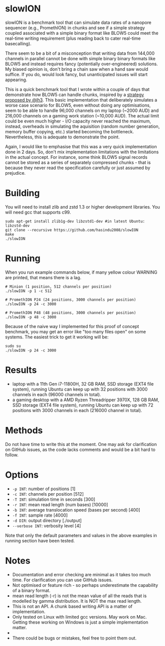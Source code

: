 # slowION

slowION is a benchmark tool that can simulate data rates of a nanopore sequencer (e.g., PromethION) in chunks and see if a simple strategy coupled associated with a simple binary format like BLOW5 could meet the real-time writing requirement (plus reading back to cater real-time basecalling).

There seem to be a bit of a misconception that writing data from 144,000 channels in parallel cannot be done with simple binary binary formats like BLOW5 and instead requires fancy (potentially over-engineered) solutions. My biased opinion is, don't bring a chain saw when a hand saw would suffice. If you do, would look fancy, but unanticipated issues will start appearing.

This is a quick benchmark tool that I wrote within a couple of days that demonstrate how BLOW5 can handle chunks, inspired by a [strategy proposed by @lh3](https://twitter.com/lh3lh3/status/1481042134442594306). This basic implementation that deliberately simulates a worse case scenario for BLOW5, even without doing any optimisations, seem to be able to handle 96,000 channels on my laptop (~2000 AUD) and 216,000 channels on a gaming work station (~10,000 AUD). The actual limit could be even much higher - I/O capacity never reached the maximum, instead, overheads in simulating the aquisition (random number generation, memory buffer copying, etc.) started becoming the bottleneck. Nevertheless, this is adequate to demonstrate the point.

Again, I would like to emphasise that this was a very quick implementation done in 2 days. So, don't mix implementation limitations with the limitations in the actual concept. For instance, some think BLOW5 signal records cannot be stored as a series of separately compressed chunks - that is because they never read the specification carefully or just assumed by prejudice.


# Building

You will need to install zlib and zstd 1.3 or higher development libraries. You will need gcc that supports c99.

```
sudo apt-get install zlib1g-dev libzstd1-dev #in latest Ubuntu: libzstd-dev
git clone --recursive https://github.com/hasindu2008/slowION
make
./slowION
```


# Running

When you run example commands below, if many yellow colour WARNING are printed, that means there is a lag.

```
# Minion (1 position, 512 channels per position)
./slowION -p 1 -c 512

# PromethION P24 (24 positions, 3000 channels per position)
./slowION -p 24 -c 3000

# PromethION P48 (48 positions, 3000 channels per position)
./slowION -p 48 -c 3000
```

Because of the naive way I implemented for this proof of concept benchmark, you may get an error like "too many files open" on some systems. The easiest trick to get it working will be:

```
sudo su
./slowION -p 24 -c 3000
```

# Results

- laptop with a 11th Gen i7-11800H, 32 GB RAM, SSD storage (EXT4 file system), running Ubuntu can keep up with 32 positions with 3000 channels in each (96000 channels in total).
- a gaming desktop with a AMD Ryzen Threadripper 3970X, 128 GB RAM, SSD storage (EXT4 file system), running Ubuntu can keep up with 72 positions with 3000 channels in each (216000 channel in total).

# Methods

Do not have time to write this at the moment. One may ask for clarification on GitHub issues, as the code lacks comments and would be a bit hard to follow.


# Options

*  `-p INT`: number of positions [1]
*  `-c INT`: channels per position [512]
*  `-T INT`: simulation time in seconds [300]
*  `-r INT`: mean read length (num bases) [10000]
*  `-b INT`: average translocation speed (bases per second) [400]
*  `-f INT`: sample rate [4000]
*  `-d DIR`: output directory [./output]
*  `--verbose INT`: verbosity level [4]

Note that only the default parameters and values in the above examples in running section have been tested.

# Notes

- Documentation and error checking are minimal as it takes too much time. For clarification you can use GitHub issues.
- Not optimised or feature rich - so perhaps underestimate the capability of a binary format.
- mean read length (-r) is not the mean value of all the reads that is modelled by gamma distribution. It is NOT the max read length.
- This is not an API. A chunk based writing API is a matter of implementation.
- Only tested on Linux with limited gcc versions. May work on Mac. Getting these working on Windows is just a simple implementation matter.
-
- There could be bugs or mistakes, feel free to point them out.